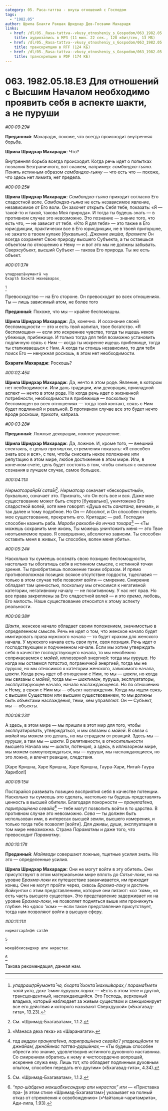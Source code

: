 ```yaml
---
category: 05. Раса-таттва - вкусы отношений с Господом
tags:
  - "1982.05"
author: Шрила Бхакти Ракшак Шридхар Дев-Госвами Махарадж
links:
  - href: /dl/05._Rasa-tattva--vkusy_otnosheniy_s_Gospodom/063_1982.05.18.E3_SridharMj_Dlja_otnoshenij_s_Vysshim_Nachalom_neobhodimo_projavit_sebja_v_aspekte_shakti_a_ne_purushi.mp3
    title: аудиозапись в MP3 (11 мин. 22 сек., 128 кбит/сек, 13 МБ)
  - href: /dl/05._Rasa-tattva--vkusy_otnosheniy_s_Gospodom/063_1982.05.18.E3_SridharMj_Dlja_otnoshenij_s_Vysshim_Nachalom_neobhodimo_projavit_sebja_v_aspekte_shakti_a_ne_purushi.rtf
    title: транскрипцию в RTF (124 КБ)
  - href: /dl/05._Rasa-tattva--vkusy_otnosheniy_s_Gospodom/063_1982.05.18.E3_SridharMj_Dlja_otnoshenij_s_Vysshim_Nachalom_neobhodimo_projavit_sebja_v_aspekte_shakti_a_ne_purushi.pdf
    title: транскрипцию в PDF (174 КБ)
---
```


# 063. 1982.05.18.E3 Для отношений с Высшим Началом необходимо проявить себя в аспекте шакти, а не пуруши

*#00:09:29#*

**Преданный**: Махарадж, похоже, что всегда происходит внутренняя борьба.

**Шрила Шридхар Махарадж**: Что?

Внутренняя борьба всегда происходит. Когда речь идет о попытках познания Безграничного, вот скажем, например: *самбандха-гьяна*. Понять истинным образом *самбандха-гьяну* — что есть что — похоже, что здесь нет лимита, нет предела.

*#00:00:25#*

**Шрила Шридхар Махарадж**: *Самбандха-гьяна* приходит согласно Его сладостной воле. *Самбандха-гьяна* не есть независимое явление, независимое от Его воли. Он захочет открыть Себя тебе, показать: «Я — такой-то и такой, такова Моя природа». И тогда ты будешь знать — в противном случае это невозможно. Это познание — знание того, что есть что, — не зависит от тебя. «Кто Я для тебя» — это также в Его юрисдикции, практически все в Его юрисдикции, не в твоей пригоршне, не зажато в твоем кулаке [буквально]. *Джанме виш́ва, брахмете* Он всегда сохраняет Свою природу высшего Субъекта, а ты остаешься объектом по отношению к Нему — и вот это мы не должны забывать. Сверхсубъект, высший Субъект — такова Его природа. Ты же есть объект.

*#00:01:37#*

    упадраш̣т̣а̄нуманта̄ ча
    бхарта̄ бхокта̄ махеш́варах̣
[^_ftn1]

Превосходство — на Его стороне. Он превосходит во всех отношениях. Ты — лишь зависимый атом, не более того

**Преданный**: Похоже, что мы — крайне беспомощны.

**Шрила Шридхар Махарадж**: Да, конечно. И осознание своей беспомощности — это и есть твой капитал, твое богатство. «Я беспомощен» — если это искреннее чувство, тогда ты ищешь некое убежище, прибежище. И только тогда для тебя возможно установить подлинную связь с Ним — когда ты искренне ищешь прибежище, тогда ты сталкиваешься с Ним. А когда ты стоишь независимо, то для тебя поиск Его — ненужная роскошь, в этом нет необходимости.

**Бхарати Махарадж**: Роскошь?

*#00:02:45#*

**Шрила Шридхар Махарадж**: Да, нечто в этом роде. Явление, в котором нет необходимости. Или дань традиции, или декорация, прикладной аспект — нечто в этом роде. Но когда речь идет о жизненной потребности, необходимости в прибежище — поскольку ты беспомощен во всех отношениях — тогда твой контакт, связь с Ним будет подлинной и реальной. В противном случае все это будет нечто вроде роскоши, прихоти, каприза.

*#00:03:28#*

**Преданный**: Ложные декорации, ложное украшение.

**Шрила Шридхар Махарадж**: Да, ложное. И, кроме того, — внешний спектакль, с целью *пратиштхи*, стремления показать: «Я способен знать все и вся», с тем, чтобы снискать некое положение или репутацию в этом мире, любое достижение в этом мире. Или, в конечном счете, цель будет состоять в том, чтобы слиться с океаном сознания в лучшем случае, самое большее.

*#00:04:11#*

*Нирматсара̄н̣а̄м̇ сата̄м*[^_ftn2]. *Нирматсар* означает «бескорыстный», буквально, означает это. Признать, что Он есть все и вся. Даже мое существование может быть стерто [буквально], уничтожено Его сладостной волей, хотя мне говорят: «Душа есть *санатана*, вечная», и так далее и тому подобное. Но Он — Абсолют, и Он способен стереть мое существование, прекратить его. Критадас — раб. Господин способен казнить раба. *Мароби ракхоби-йо иччха тохара*[^_ftn3] — «Ты можешь сохранить мне жизнь, Ты можешь уничтожить меня — это Твое неотъемлемое право. Я совершенно, абсолютно зависим. Ты способен оставить меня в живых, Ты способен, волен меня убить».

*#00:05:24#*

Насколько ты сумеешь осознать свою позицию беспомощности, настолько ты обогатишь себя в истинном смысле, с истинной точки зрения. Ты приобретаешь положение таким образом. И прямо противоположная позиция: всякое отсутствие гордости, тщеславия — только в этом случае тебе позволят войти — смирение. Смирение обладает там ценностью, поскольку мы относимся к негативной категории, негативному началу — не позитивному. У нас нет прав. Но все права закреплены за Его сладостной волей — и это *према*, любовь, Его милость. Наше существование относится к этому аспекту реальности.

*#00:06:38#*

*Шакти*, женское начало обладает своим положением, значимостью в определенном смысле. Речь не идет о том, что женское начало будет имитировать права мужского начала — то будет крахом для женского начала. У мужского начала есть свои пути, своя позиция. Речь идет о господствующем и подчиненном начале. Если мы хотим утверждать себя в качестве господствующего начала, то мы неизбежно соприкасаемся с *майей*, иллюзорной энергией: тогда мы *пуруша*. Но когда мы остаемся *татастха*, пограничной энергией, тогда мы не *пуруша*, но мы относимся к категории женского, зависимого начала, *шакти*. Когда речь идет об отношении с Ним, то мы — *шакти*, но когда мы связаны с *майей*, тогда мы — *шактиман*, пуруша, эксплуататоры, эксплуатирующее начало, начало наслаждающееся. Но по отношению к Нему, в связи с Ним мы — объект наслаждения. Когда мы ищем связь с высшим Существом или высшим существованием, то мы должны быть объектами наслаждения, теми, кем управляют. Он — Субъект, мы — объекты.

*#00:08:23#*

А здесь, в этом мире — мы пришли в этот мир для того, чтобы эксплуатировать, утверждаться, и мы связаны с *майей*. В связи с *майей* мы можем это делать, но мы страдаем от реакций. Здесь мы — *пуруши*, а там мы — *шакти*. В релятивности, в относительности высшего Начала мы — *шакти*, потенция, а здесь, в иллюзорном мире, мы можем самоутверждаться, мы — *пуруши*, мы наслаждающиеся, но это ложно, и влечет реакции, следствия.

[Харе Кришна, Харе Кришна, Харе Кришна, Гаура-Хари, Нитай-Гаура Харибол!]

*#00:09:15#*

Постарайся развивать позицию восприятия себя в качестве потенции. Насколько ты сумеешь это сделать, настолько ты будешь представлять ценность в высшей обители. Благодаря покорности — *пран̣ипа̄тена, парипраш́нена севайа̄*[^_ftn4] — тебе могут позволить войти в то царство. В противном случае это невозможно. *Сева* — ты должен быть использован ими, в интересах высшей земли, высшего измерения, и только тогда тебе позволят [войти]. Для *дживы*, души, эксплуатация в том мире невозможна. Страна *Параматмы* и даже того, что превосходит *Параматму*.

*#00:10:17#*

**Преданный**: *Майявади* совершают ложные, тщетные усилия знать. Но это — определенные усилия.

**Шрила Шридхар Махарадж**: Они не могут войти в эту обитель. Они присутствуют в этом материальном мире вплоть до *Сатья-локи*, но на уровне *Брахма-локи* их путешествие заканчивается, им приходит конец. Они не могут пройти через, сквозь *Брахма-локу* и достичь *Вайкунтхи* с этим представлением, которые они питают: «*со ‘хам*», «я есть часть высшего существа». Это представление задерживает их на уровне *Брахма-локи*, не позволяет подняться выше или проникнуть глубже. Но «*дасо ‘хам*» — если такое представление присутствует, тогда нам позволяют войти в высшую сферу.

*#00:11:11#*

    нирматсара̄н̣а̄м̇ сата̄м̇
[^_ftn5]

    мокша̄бхисандхир апи нирастах̣
[^_ftn6]

Такова рекомендация, данная нам.

---

[^_ftn1]: *упадраш̣т̣а̄нуманта̄ ча, бхарта̄ бхокта̄ махеш́варах̣ / парама̄тмети ча̄пй укто, дехе ‘смин пуруш̣ах̣ парах̣* — «Есть в этом теле и другой, трансцендентный, наслаждающийся. Это Господь, верховный владыка, который наблюдает за живым существом и санкционирует все его действия и которого называют Сверхдушой» («Бхагавад-гита», 13.23).

[^_ftn2]: См. «Шримад-Бхагаватам», 1.1.2.

[^_ftn3]: «Манаса деха геха» из «Шаранагати».

[^_ftn4]: *тад виддхи пран̣ипа̄тена, парипраш́нена севайа̄ / упадекш̣йанти те джн̃а̄нам̇, джн̃а̄нинас таттва-дарш́инах̣* — «Ты будешь способен обрести это знание, удовлетворив истинного духовного наставника. Со смирением обратись к нему и чистосердечно вопрошай, искренне служа ему. Лишь тот, кто обладает подлинным духовным опытом, способен передать его другим» («Бхагавад-гита», 4.34).

[^_ftn5]: См. «Шримад-Бхагаватам», 1.1.2.

[^_ftn6]: *“пра-ш́абдена мокша̄бхисандхир апи нирастах̣” ити* — «Приставка пра- [в этом стихе «Шримад-Бхагаватам»] указывает на полный отказ от стремления к освобождению» («Чайтанья-чаритамрита», Ади-лила, 1.93).

